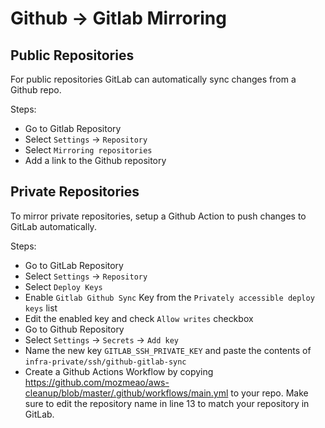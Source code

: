 # Github -> Gitlab Mirroring

## Public Repositories

For public repositories GitLab can automatically sync changes from a Github repo. 

Steps:
 - Go to Gitlab Repository
 - Select `Settings` -> `Repository`
 - Select `Mirroring repositories`
 - Add a link to the Github repository 
 
## Private Repositories

To mirror private repositories, setup a Github Action to push changes to GitLab automatically.

Steps:
 - Go to GitLab Repository
 - Select `Settings` -> `Repository`
 - Select `Deploy Keys` 
 - Enable `Gitlab Github Sync` Key from the `Privately accessible deploy keys` list
 - Edit the enabled key and check `Allow writes` checkbox
 - Go to Github Repository
 - Select `Settings` -> `Secrets` -> `Add key`
 - Name the new key `GITLAB_SSH_PRIVATE_KEY` and paste the contents of `infra-private/ssh/github-gitlab-sync`
 - Create a Github Actions Workflow by copying https://github.com/mozmeao/aws-cleanup/blob/master/.github/workflows/main.yml to your repo. Make sure to edit the repository name in line 13 to match your repository in GitLab.
 
 
